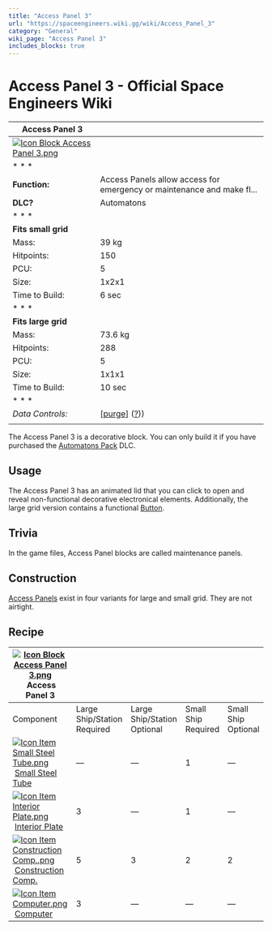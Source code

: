```yaml
---
title: "Access Panel 3"
url: "https://spaceengineers.wiki.gg/wiki/Access_Panel_3"
category: "General"
wiki_page: "Access Panel 3"
includes_blocks: true
---
```


# Access Panel 3 - Official Space Engineers Wiki

| Access Panel 3 |     |
| --- | --- |
| [![Icon Block Access Panel 3.png](https://spaceengineers.wiki.gg/images/2/20/Icon_Block_Access_Panel_3.png?5f760a)](https://spaceengineers.wiki.gg/wiki/File:Icon_Block_Access_Panel_3.png) |     |
| * * * |     |
| **Function:** | Access Panels allow access for emergency or maintenance and make fl... |
| **DLC?** | Automatons |
| * * * |     |
| **Fits small grid** |     |
| Mass: | 39 kg |
| Hitpoints: | 150 |
| PCU: | 5   |
| Size: | 1x2x1 |
| Time to Build: | 6 sec |
| * * * |     |
| **Fits large grid** |     |
| Mass: | 73.6 kg |
| Hitpoints: | 288 |
| PCU: | 5   |
| Size: | 1x1x1 |
| Time to Build: | 10 sec |
| * * * |     |
| _Data Controls:_ | \[[purge](https://spaceengineers.wiki.gg/wiki/Access_Panel_3?action=purge)\] ([?](https://spaceengineers.wiki.gg/wiki/Template:Info_Block))) |
|     |     |

The Access Panel 3 is a decorative block. You can only build it if you have purchased the [Automatons Pack](https://spaceengineers.wiki.gg/wiki/Automatons_Pack "Automatons Pack") DLC.

## Usage

The Access Panel 3 has an animated lid that you can click to open and reveal non-functional decorative electronical elements. Additionally, the large grid version contains a functional [Button](https://spaceengineers.wiki.gg/wiki/Button_Panel "Button Panel").

## Trivia

In the game files, Access Panel blocks are called maintenance panels.

## Construction

[Access Panels](https://spaceengineers.wiki.gg/wiki/Access_Panel "Access Panel") exist in four variants for large and small grid. They are not airtight.

## Recipe

| [![Icon Block Access Panel 3.png](https://spaceengineers.wiki.gg/images/thumb/2/20/Icon_Block_Access_Panel_3.png/21px-Icon_Block_Access_Panel_3.png?5f760a)](https://spaceengineers.wiki.gg/wiki/Access_Panel_3 "Access Panel 3") Access Panel 3 |     |     |     |     |
| --- | --- | --- | --- | --- |
| Component | Large Ship/Station  <br>Required | Large Ship/Station  <br>Optional | Small Ship  <br>Required | Small Ship  <br>Optional |
| [![Icon Item Small Steel Tube.png](https://spaceengineers.wiki.gg/images/thumb/f/f7/Icon_Item_Small_Steel_Tube.png/21px-Icon_Item_Small_Steel_Tube.png?4fe418)](https://spaceengineers.wiki.gg/wiki/Small_Steel_Tube "Small Steel Tube") [Small Steel Tube](https://spaceengineers.wiki.gg/wiki/Small_Steel_Tube "Small Steel Tube") | —   | —   | 1   | —   |
| [![Icon Item Interior Plate.png](https://spaceengineers.wiki.gg/images/thumb/7/77/Icon_Item_Interior_Plate.png/21px-Icon_Item_Interior_Plate.png?d80f8e)](https://spaceengineers.wiki.gg/wiki/Interior_Plate "Interior Plate") [Interior Plate](https://spaceengineers.wiki.gg/wiki/Interior_Plate "Interior Plate") | 3   | —   | 1   | —   |
| [![Icon Item Construction Comp..png](https://spaceengineers.wiki.gg/images/thumb/4/45/Icon_Item_Construction_Comp..png/21px-Icon_Item_Construction_Comp..png?cdc26f)](https://spaceengineers.wiki.gg/wiki/Construction_Comp. "Construction Comp.") [Construction Comp.](https://spaceengineers.wiki.gg/wiki/Construction_Comp. "Construction Comp.") | 5   | 3   | 2   | 2   |
| [![Icon Item Computer.png](https://spaceengineers.wiki.gg/images/thumb/7/72/Icon_Item_Computer.png/21px-Icon_Item_Computer.png?65c1a4)](https://spaceengineers.wiki.gg/wiki/Computer "Computer") [Computer](https://spaceengineers.wiki.gg/wiki/Computer "Computer") | 3   | —   | —   | —   |